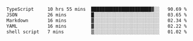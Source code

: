 <!--START_SECTION:waka-->

```txt
TypeScript     10 hrs 55 mins  ██████████████████████▓░░   90.69 %
JSON           26 mins         █░░░░░░░░░░░░░░░░░░░░░░░░   03.65 %
Markdown       16 mins         ▓░░░░░░░░░░░░░░░░░░░░░░░░   02.34 %
YAML           16 mins         ▓░░░░░░░░░░░░░░░░░░░░░░░░   02.22 %
shell script   7 mins          ▒░░░░░░░░░░░░░░░░░░░░░░░░   01.02 %
```

<!--END_SECTION:waka-->
